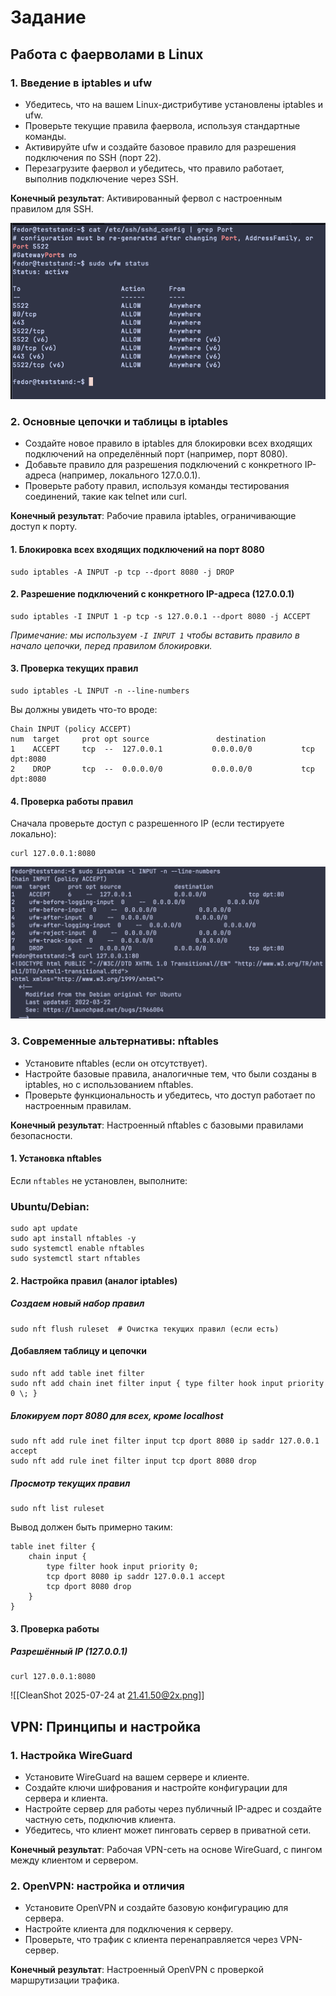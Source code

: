 # Задание
## Работа с фаерволами в Linux
### 1. Введение в iptables и ufw
- Убедитесь, что на вашем Linux-дистрибутиве установлены iptables и ufw.
- Проверьте текущие правила фаервола, используя стандартные команды.
- Активируйте ufw и создайте базовое правило для разрешения подключения по SSH (порт 22). 
- Перезагрузите фаервол и убедитесь, что правило работает, выполнив подключение через SSH.

**Конечный результат**: Активированный фервол с настроенным правилом для SSH.

![CleanShot 2025-07-24 at 20.04.32.png](CleanShot%202025-07-24%20at%2020.04.32.png)
### 2. Основные цепочки и таблицы в iptables
- Создайте новое правило в iptables для блокировки всех входящих подключений на определённый порт (например, порт 8080).
- Добавьте правило для разрешения подключений с конкретного IP-адреса (например, локального 127.0.0.1).
- Проверьте работу правил, используя команды тестирования соединений, такие как telnet или curl.

**Конечный результат**: Рабочие правила iptables, ограничивающие доступ к порту.
#### 1. Блокировка всех входящих подключений на порт 8080
```
sudo iptables -A INPUT -p tcp --dport 8080 -j DROP
```
#### 2. Разрешение подключений с конкретного IP-адреса (127.0.0.1)
```
sudo iptables -I INPUT 1 -p tcp -s 127.0.0.1 --dport 8080 -j ACCEPT
```
_Примечание: мы используем `-I INPUT 1` чтобы вставить правило в начало цепочки, перед правилом блокировки._
#### 3. Проверка текущих правил
```
sudo iptables -L INPUT -n --line-numbers
```
Вы должны увидеть что-то вроде:
```
Chain INPUT (policy ACCEPT)
num  target     prot opt source               destination
1    ACCEPT     tcp  --  127.0.0.1           0.0.0.0/0           tcp dpt:8080
2    DROP       tcp  --  0.0.0.0/0           0.0.0.0/0           tcp dpt:8080
```
#### 4. Проверка работы правил
Сначала проверьте доступ с разрешенного IP (если тестируете локально):
```
curl 127.0.0.1:8080
```
![CleanShot 2025-07-24 at 21.04.34@2x.png](CleanShot%202025-07-24%20at%2021.04.34@2x.png)
### 3. Современные альтернативы: nftables
- Установите nftables (если он отсутствует).
- Настройте базовые правила, аналогичные тем, что были созданы в iptables, но с использованием nftables.
- Проверьте функциональность и убедитесь, что доступ работает по настроенным правилам.

**Конечный результат**: Настроенный nftables с базовыми правилами безопасности.
#### **1. Установка nftables**
Если `nftables` не установлен, выполните:
### **Ubuntu/Debian:**
```
sudo apt update
sudo apt install nftables -y
sudo systemctl enable nftables
sudo systemctl start nftables
```
#### **2. Настройка правил (аналог iptables)**
##### **Создаем новый набор правил**
```
sudo nft flush ruleset  # Очистка текущих правил (если есть)
```
#### **Добавляем таблицу и цепочки**
```
sudo nft add table inet filter
sudo nft add chain inet filter input { type filter hook input priority 0 \; }
```
##### **Блокируем порт 8080 для всех, кроме localhost**
```
sudo nft add rule inet filter input tcp dport 8080 ip saddr 127.0.0.1 accept
sudo nft add rule inet filter input tcp dport 8080 drop
```
##### **Просмотр текущих правил**
```
sudo nft list ruleset
```
Вывод должен быть примерно таким:
```
table inet filter {
    chain input {
        type filter hook input priority 0;
        tcp dport 8080 ip saddr 127.0.0.1 accept
        tcp dport 8080 drop
    }
}
```
#### **3. Проверка работы**
##### **Разрешённый IP (127.0.0.1)**
```
curl 127.0.0.1:8080
```

![[CleanShot 2025-07-24 at 21.41.50@2x.png]]
## VPN: Принципы и настройка
### 1. Настройка WireGuard
- Установите WireGuard на вашем сервере и клиенте.
- Создайте ключи шифрования и настройте конфигурации для сервера и клиента.
- Настройте сервер для работы через публичный IP-адрес и создайте частную сеть, подключив клиента.
- Убедитесь, что клиент может пинговать сервер в приватной сети.

**Конечный результат**: Рабочая VPN-сеть на основе WireGuard, с пингом между клиентом и сервером.
### 2. OpenVPN: настройка и отличия
- Установите OpenVPN и создайте базовую конфигурацию для сервера.
- Настройте клиента для подключения к серверу.
- Проверьте, что трафик с клиента перенаправляется через VPN-сервер.

**Конечный результат**: Настроенный OpenVPN с проверкой маршрутизации трафика.

